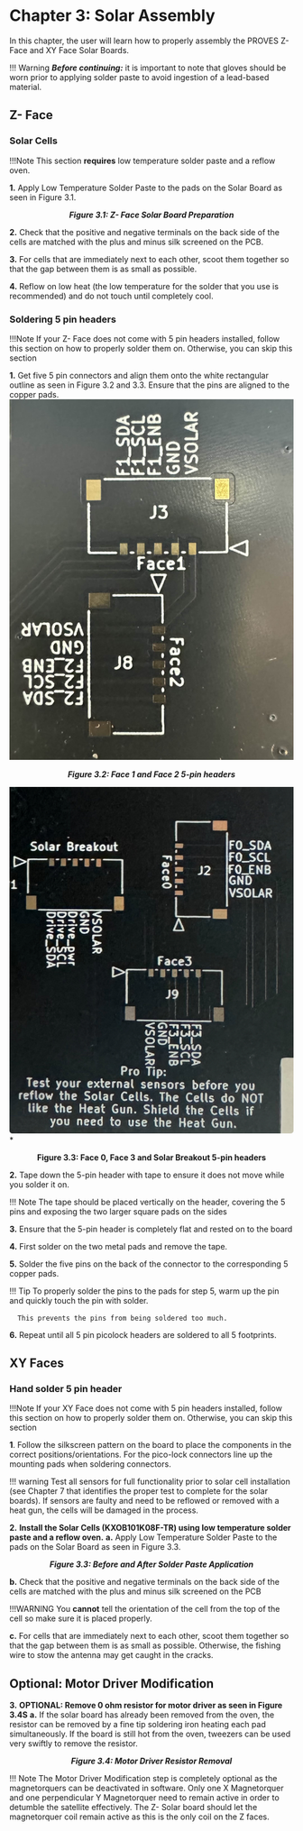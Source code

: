 # Chapter 3: Solar Assembly
In this chapter, the user will learn how to properly assembly the PROVES Z- Face and XY Face Solar Boards.

!!! Warning
    ***Before continuing:*** it is important to note that gloves should be worn prior to applying solder paste to avoid ingestion of a lead-based material.


## Z- Face

 ### Solar Cells

 !!!Note
      This section **requires** low temperature solder paste and a reflow oven.

   **1.** Apply Low Temperature Solder Paste to the pads on the Solar Board as seen in Figure 3.1.

   *<p align="center">**Figure 3.1: Z- Face Solar Board Preparation**</p>*

   **2.** Check that the positive and negative terminals on the back side of the cells are matched with the plus and minus silk screened on the PCB.
   
   **3.** For cells that are immediately next to each other, scoot them together so that the gap between them is as small as possible.

   **4.** Reflow on low heat (the low temperature for the solder that you use is recommended) and do not touch until completely cool.


 ### Soldering 5 pin headers

 !!!Note
      If your Z- Face does not come with 5 pin headers installed, follow this section on how to properly solder them on. Otherwise, you can skip this section

</div>

<div class="result" markdown>

**1.** Get five 5 pin connectors and align them onto the white rectangular outline as seen in Figure 3.2 and 3.3. Ensure that the pins are aligned to the copper pads.
![Figure 3-2](images/5pinface1.jpeg)
*<p align="center">**Figure 3.2: Face 1 and Face 2 5-pin headers**</p>*

![Figure 3-3](images/5pinface2.jpeg)
*<p align="center">**Figure 3.3: Face 0, Face 3 and Solar Breakout 5-pin headers**</p>

**2.** Tape down the 5-pin header with tape to ensure it does not move while you solder it on. 

!!! Note
      The tape should be placed vertically on the header, covering the 5 pins and exposing the two larger square pads on the sides

**3.** Ensure that the 5-pin header is completely flat and rested on to the board 

**4.** First solder on the two metal pads and remove the tape.

**5.** Solder the five pins on the back of the connector to the corresponding 5 copper pads. 

!!! Tip
      To properly solder the pins to the pads for step 5, warm up the pin and quickly touch the pin with solder. 
      
      This prevents the pins from being soldered too much.

**6.** Repeat until all 5 pin picolock headers are soldered to all 5 footprints.
</div>

## XY Faces 

 ### Hand solder 5 pin header

!!!Note
      If your XY Face does not come with 5 pin headers installed, follow this section on how to properly solder them on. Otherwise, you can skip this section
   
   **1**. Follow the silkscreen pattern on the board to place the components in the correct positions/orientations. For the pico-lock connectors line up the mounting pads when soldering connectors.

!!! warning
      Test all sensors for full functionality prior to solar cell installation (see Chapter 7 that identifies the proper test to complete for the solar boards). If sensors are faulty and need to be reflowed or removed with a heat gun, the cells will be damaged in the process.

**2.** **Install the Solar Cells (KXOB101K08F-TR) using low temperature solder paste and a reflow oven.**
   **a.** Apply Low Temperature Solder Paste to the pads on the Solar Board as seen in Figure 3.3.
   *<p align="center">**Figure 3.3: Before and After Solder Paste Application**</p>*
   **b.** Check that the positive and negative terminals on the back side of the cells are matched with the plus and minus silk screened on the PCB 
   
   !!!WARNING
     You **cannot** tell the orientation of the cell from the top of the cell so make sure it is placed properly.
   
   **c.** For cells that are immediately next to each other, scoot them together so that the gap between them is as small as possible. Otherwise, the fishing wire to stow the antenna may get caught in the cracks.

## Optional: Motor Driver Modification
**3.** **OPTIONAL: Remove 0 ohm resistor for motor driver as seen in Figure 3.4S**
   **a.** If the solar board has already been removed from the oven, the resistor can be removed by a fine tip soldering iron heating each pad simultaneously. If the board is still hot from the oven, tweezers can be used very swiftly to remove the resistor.
   *<p align="center">**Figure 3.4: Motor Driver Resistor Removal**</p>*

!!! Note
      The Motor Driver Modification step is completely optional as the magnetorquers can be deactivated in software. Only one X Magnetorquer and one perpendicular Y Magnetorquer need to remain active in order to detumble the satellite effectively. The Z- Solar board should let the magnetorquer coil remain active as this is the only coil on the Z faces.
  
